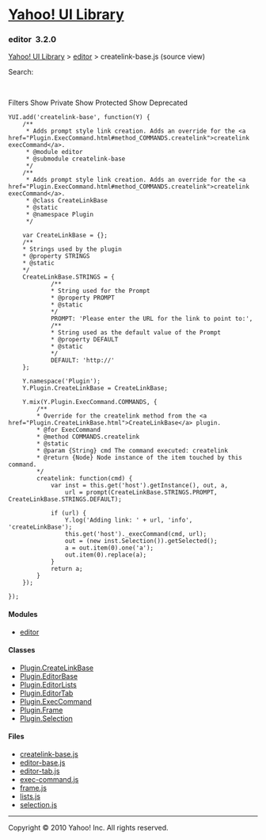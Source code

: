 [Yahoo! UI Library](http://developer.yahoo.com/yui/ "Yahoo! UI Library")
========================================================================

### editor  <span class="subtitle">3.2.0</span>

[Yahoo! UI Library](./index.html "Yahoo! UI Library") &gt; [editor](./module_editor.html "editor") &gt; createlink-base.js (source view)

Search:

 

Filters <span class="classopts"> Show Private</span> <span class="classopts"> Show Protected</span> <span class="classopts"> Show Deprecated</span>

    YUI.add('createlink-base', function(Y) {
        /**
         * Adds prompt style link creation. Adds an override for the <a href="Plugin.ExecCommand.html#method_COMMANDS.createlink">createlink execCommand</a>.
         * @module editor
         * @submodule createlink-base
         */     
        /**
         * Adds prompt style link creation. Adds an override for the <a href="Plugin.ExecCommand.html#method_COMMANDS.createlink">createlink execCommand</a>.
         * @class CreateLinkBase
         * @static
         * @namespace Plugin
         */
        
        var CreateLinkBase = {};
        /**
        * Strings used by the plugin
        * @property STRINGS
        * @static
        */
        CreateLinkBase.STRINGS = {
                /**
                * String used for the Prompt
                * @property PROMPT
                * @static
                */
                PROMPT: 'Please enter the URL for the link to point to:',
                /**
                * String used as the default value of the Prompt
                * @property DEFAULT
                * @static
                */
                DEFAULT: 'http://'
        };

        Y.namespace('Plugin');
        Y.Plugin.CreateLinkBase = CreateLinkBase;

        Y.mix(Y.Plugin.ExecCommand.COMMANDS, {
            /**
            * Override for the createlink method from the <a href="Plugin.CreateLinkBase.html">CreateLinkBase</a> plugin.
            * @for ExecCommand
            * @method COMMANDS.createlink
            * @static
            * @param {String} cmd The command executed: createlink
            * @return {Node} Node instance of the item touched by this command.
            */
            createlink: function(cmd) {
                var inst = this.get('host').getInstance(), out, a,
                    url = prompt(CreateLinkBase.STRINGS.PROMPT, CreateLinkBase.STRINGS.DEFAULT);

                if (url) {
                    Y.log('Adding link: ' + url, 'info', 'createLinkBase');
                    this.get('host')._execCommand(cmd, url);
                    out = (new inst.Selection()).getSelected();
                    a = out.item(0).one('a');
                    out.item(0).replace(a);
                }
                return a;
            }
        });

    });

#### Modules

-   [editor](module_editor.html "editor")

#### Classes

-   [Plugin.CreateLinkBase](Plugin.CreateLinkBase.html "Plugin.CreateLinkBase")
-   [Plugin.EditorBase](Plugin.EditorBase.html "Plugin.EditorBase")
-   [Plugin.EditorLists](Plugin.EditorLists.html "Plugin.EditorLists")
-   [Plugin.EditorTab](Plugin.EditorTab.html "Plugin.EditorTab")
-   [Plugin.ExecCommand](Plugin.ExecCommand.html "Plugin.ExecCommand")
-   [Plugin.Frame](Plugin.Frame.html "Plugin.Frame")
-   [Plugin.Selection](Plugin.Selection.html "Plugin.Selection")

#### Files

-   [createlink-base.js](createlink-base.js.html "createlink-base.js")
-   [editor-base.js](editor-base.js.html "editor-base.js")
-   [editor-tab.js](editor-tab.js.html "editor-tab.js")
-   [exec-command.js](exec-command.js.html "exec-command.js")
-   [frame.js](frame.js.html "frame.js")
-   [lists.js](lists.js.html "lists.js")
-   [selection.js](selection.js.html "selection.js")

------------------------------------------------------------------------

Copyright © 2010 Yahoo! Inc. All rights reserved.
